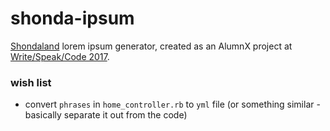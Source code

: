# shonda-ipsum

[Shondaland](https://en.wikipedia.org/wiki/ShondaLand) lorem ipsum generator, created as an AlumnX project at [Write/Speak/Code 2017](https://2017.writespeakcode.com/index.html).

### wish list
- convert `phrases` in `home_controller.rb` to `yml` file (or something similar - basically separate it out from the code)
